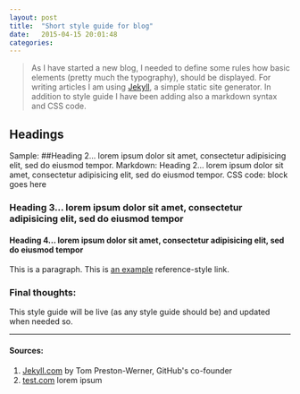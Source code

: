 ```yaml
---
layout: post
title:  "Short style guide for blog"
date:   2015-04-15 20:01:48
categories: 
---
```


> As I have started a new blog, I needed to define some rules how basic elements (pretty much the typography), should be displayed. For writing articles I am using [Jekyll][1], a simple static site generator. In addition to style guide I have been adding also a markdown syntax and CSS code.

##  Headings

Sample: 
##Heading 2... lorem ipsum dolor sit amet, consectetur adipisicing elit, sed do eiusmod tempor.
Markdown: Heading 2... lorem ipsum dolor sit amet, consectetur adipisicing elit, sed do eiusmod tempor.
CSS code: block goes here

###  Heading 3... lorem ipsum dolor sit amet, consectetur adipisicing elit, sed do eiusmod tempor

#### Heading 4... lorem ipsum dolor sit amet, consectetur adipisicing elit, sed do eiusmod tempor

This is a paragraph. This is [an example][1] reference-style link.

### Final thoughts:

This style guide will be live (as any style guide should be) and updated when needed so.

* * *

[1]: http://jekyllrb.com "Jekyll.com"

#### Sources:

1. [Jekyll.com](http://jekyllrb.com) by Tom Preston-Werner, GitHub's co-founder
2. [test.com](http://www.test.com) lorem ipsum 